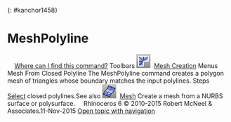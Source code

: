 ---
---

{: #kanchor1458}
# MeshPolyline
 [![images/transparent.gif](images/transparent.gif)Where can I find this command?](javascript:void(0);) Toolbars
![images/meshpolyline.png](images/meshpolyline.png) [Mesh Creation](mesh-creation-toolbar.html) 
Menus
Mesh
From Closed Polyline
The MeshPolyline command creates a polygon mesh of triangles whose boundary matches the input polylines.
Steps
 [Select](select-objects.html) closed polylines.See also
![images/mesh.png](images/mesh.png) [Mesh](mesh.html) 
Create a mesh from a NURBS surface or polysurface.
&#160;
&#160;
Rhinoceros 6 © 2010-2015 Robert McNeel &amp; Associates.11-Nov-2015
 [Open topic with navigation](meshpolyline.html) 

